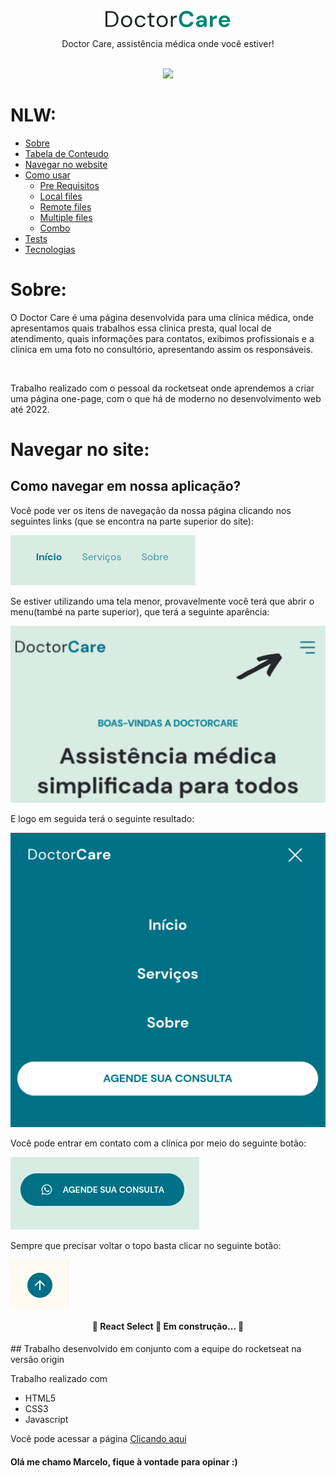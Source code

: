 <div align = "center">
    </br>
    <img src="assets/doctorCare.png" alt="Logo do repositório Doctor Care"></img>
    </br>
    <p>Doctor Care, assistência médica onde você estiver!</p>
    </br>
    <img src="https://img.shields.io/static/v1?label=NLW&message=Rocketseat&color=7159c1&style=for-the-badge&logo=ghost"/>
</div>

# NLW:
<!--ts-->
   * [Sobre](#sobre)
   * [Tabela de Conteudo](#tabela-de-conteudo)
   * [Navegar no website](#Navegar)
   * [Como usar](#como-usar)
      * [Pre Requisitos](#pre-requisitos)
      * [Local files](#local-files)
      * [Remote files](#remote-files)
      * [Multiple files](#multiple-files)
      * [Combo](#combo)
   * [Tests](#testes)
   * [Tecnologias](#tecnologias)
<!--te-->

# Sobre:
<div id="sobre">
    <p>
    O Doctor Care é uma página desenvolvida para uma clínica médica, onde apresentamos quais trabalhos essa clinica presta, qual local de atendimento, quais informações para contatos, exibimos profissionais e a clinica em uma foto no consultório, apresentando assim os responsáveis.
    </p>
    </br>
    <p>
    Trabalho realizado com o pessoal da rocketseat onde aprendemos a criar uma página one-page, com o que há de moderno no desenvolvimento web até 2022.
    </p>
</div>

# Navegar no site:
<div id="navegar">
    <h2>Como navegar em nossa aplicação?</h2>
    <p>
    Você pode ver os itens de navegação da nossa página clicando nos seguintes links (que se encontra na parte superior do site):
    </p>
    <img src="assets-read-me/Itens-navegacao.png" alt="Itens de navegação Inicio, Serviços, Sobre"></img>
    </br>
    <p>
    Se estiver utilizando uma tela menor, provavelmente você terá que abrir o menu(també na parte superior), que terá a seguinte aparência:
    <p>
    <img src="assets-read-me/top-mobile-seta.png" alt="Icone de abertura do menu de navegação"></img>
    </br>
    <p>E logo em seguida terá o seguinte resultado:</p>
    <img src="assets-read-me/navegacao-mobile.png" alt="Aparência do menu de navegação"></img>
    </br>
    <p>Você pode entrar em contato com a clínica por meio do seguinte botão:</p>
    <img src="assets-read-me/agendar-consulta.png" alt="Botão agende sua consulta"></img>
    <p>Sempre que precisar voltar o topo basta clicar no seguinte botão: </p>
    <img src="assets-read-me/topo.png" alt="Botão voltar ao topo"></img>
</div>


<h4 align="center"> 
	🚧  React Select 🚀 Em construção...  🚧
</h4>
## Trabalho desenvolvido em conjunto com a equipe do rocketseat na versão origin

Trabalho realizado com

* HTML5
* CSS3
* Javascript


Você pode acessar a página [Clicando aqui](https://dev-celo.github.io/NLW/)

#### Olá me chamo Marcelo, fique à vontade para opinar :)